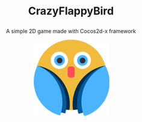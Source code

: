 # <p align="center">CrazyFlappyBird</p>
<p align="center">A simple 2D game made with Cocos2d-x framework</p>

<p align="center">
  <img alt="Flappy Bird" src="https://github.com/m-peko/CrazyFlappyBird/blob/master/Resources/Bird.png"/>
</p>
